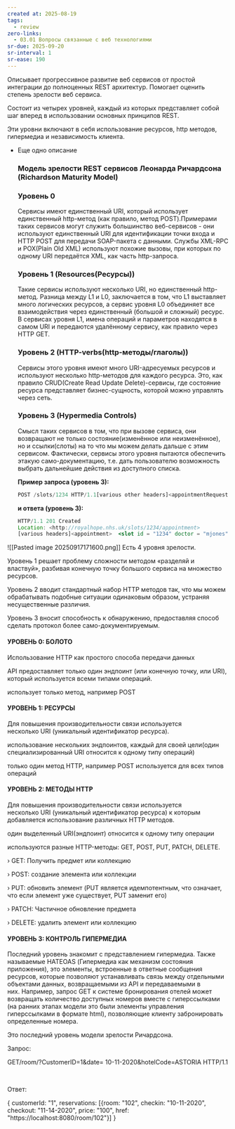 ```yaml
---
created at: 2025-08-19
tags:
  - review
zero-links:
  - 03.01 Вопросы связанные с веб технологиями
sr-due: 2025-09-20
sr-interval: 1
sr-ease: 190
---
```

Описывает прогрессивное развитие веб сервисов от простой интеграции до полноценных REST архитектур. Помогает оценить степень зрелости веб сервиса.

Состоит из четырех уровней, каждый из которых представляет собой шаг вперед в использовании основных принципов REST.

Эти уровни включают в себя использование ресурсов, http методов, гипермедиа и независимость клиента.

- Еще одно описание
    
    ### Модель зрелости REST сервисов Леонарда Ричардсона (Richardson Maturity Model)
    
    ### **Уровень 0**
    
    Сервисы имеют единственный URI, который использует единственный http-метод (как правило, метод POST).Примерами таких сервисов могут служить большинство веб-сервисов - они используют единственный URI для идентификации точки входа и HTTP POST для передачи SOAP-пакета с данными. Службы XML-RPC и POX(Plain Old XML) используют похожие вызовы, при которых по одному URI передаётся XML, как часть http-запроса.
    
    ### **Уровень 1 (Resources(Ресурсы))**
    
    Такие сервисы используют несколько URI, но единственный http-метод. Разница между L1 и L0, заключается в том, что L1 выставляет много логических ресурсов, а сервис уровня L0 объединяет все взаимодействия через единственный (большой и сложный) ресурс. В сервисах уровня L1, имена операций и параметров находятся в самом URI и передаются удалённому сервису, как правило через HTTP GET.
    
    ### **Уровень 2 (HTTP-verbs(http-методы/глаголы))**
    
    Сервисы этого уровня имеют много URI-адресуемых ресурсов и используют несколько http-методов для каждого ресурса. Это, как правило CRUD(Create Read Update Delete)-сервисы, где состояние ресурса представляет бизнес-сущность, которой можно управлять через сеть.
    
    ### **Уровень 3 (Hypermedia Controls)**
    
    Смысл таких сервисов в том, что при вызове сервиса, они возвращают не только состояние(изменённое или неизменённое), но и ссылки(слоты) на то что мы можем делать дальше с этим сервисом. Фактически, сервисы этого уровня пытаются обеспечить этакую само-документацию, т.е. дать пользователю возможность выбрать дальнейшие действия из доступного списка.
    
    **Пример запроса (уровень 3):**
    
    ```jsx
    POST /slots/1234 HTTP/1.1[various other headers]<appointmentRequest>  <patient id = "jsmith"/></appointmentRequest>
    ```
    
    **и ответа (уровень 3):**
    
    ```jsx
    HTTP/1.1 201 Created
    Location: <http://royalhope.nhs.uk/slots/1234/appointment>
    [various headers]<appointment>  <slot id = "1234" doctor = "mjones" start = "1400" end = "1450"/>  <patient id = "jsmith"/>  <link rel = "/linkrels/appointment/cancel"        uri = "/slots/1234/appointment"/>  <link rel = "/linkrels/appointment/addTest"        uri = "/slots/1234/appointment/tests"/>  <link rel = "self"        uri = "/slots/1234/appointment"/>  <link rel = "/linkrels/appointment/changeTime"        uri = "/doctors/mjones/slots?date=20100104@status=open"/>  <link rel = "/linkrels/appointment/updateContactInfo"        uri = "/patients/jsmith/contactInfo"/>  <link rel = "/linkrels/help"        uri = "/help/appointment"/></appointment>
    ```
    
![[Pasted image 20250917171600.png]]
Есть 4 уровня зрелости.

Уровень 1 решает проблему сложности методом «разделяй и властвуй», разбивая конечную точку большого сервиса на множество ресурсов.

Уровень 2 вводит стандартный набор HTTP методов так, что мы можем обрабатывать подобные ситуации одинаковым образом, устраняя несущественные различия.

Уровень 3 вносит способность к обнаружению, предоставляя способ сделать протокол более само-документируемым.

#### УРОВЕНЬ 0: БОЛОТО

Использование HTTP как простого способа передачи данных

API предоставляет только один эндпоинт (или конечную точку, или URI), который используется всеми типами операций.

использует только метод, например POST

#### УРОВЕНЬ 1: РЕСУРСЫ

Для повышения производительности связи используется несколько URI (уникальный идентификатор ресурса).

использование нескольких эндпоинтов, каждый для своей цели(один специализированный URI относится к одному типу операций)

только один метод HTTP, например POST используется для всех типов операций

#### УРОВЕНЬ 2: МЕТОДЫ HTTP

Для повышения производительности связи используется несколько URI (уникальный идентификатор ресурса) к которым добавляется использование различных HTTP методов.

один выделенный URI(эндпоинт) относится к одному типу операции

используются разные HTTP-методы: GET, POST, PUT, PATCH, DELETE.

› GET: Получить предмет или коллекцию

› POST: создание элемента или коллекции

› PUT: обновить элемент (PUT является идемпотентным, что означает, что если элемент уже существует, PUT заменит его)

› PATCH: Частичное обновление предмета

› DELETE: удалить элемент или коллекцию

#### УРОВЕНЬ 3: КОНТРОЛЬ ГИПЕРМЕДИА

Последний уровень знакомит с представлением гипермедиа. Также называемые HATEOAS (Гипермедиа как механизм состояния приложения), это элементы, встроенные в ответные сообщения ресурсов, которые позволяют устанавливать связь между отдельными объектами данных, возвращаемыми из API и передаваемыми в них. Например, запрос GET к системе бронирования отелей может возвращать количество доступных номеров вместе с гиперссылками (на ранних этапах модели это были элементы управления гиперссылками в формате html), позволяющие клиенту забронировать определенные номера.

Это последний уровень модели зрелости Ричардсона.

Запрос:

GET/room/?CustomerID=1&date= 10-11-2020&hotelCode=ASTORIA HTTP/1.1

​

Ответ:

{ customerId: "1", reservations: [{room: "102", checkin: "10-11-2020", checkout: "11-14-2020", price: "100", href: "https://localhost:8080/room/102"}] }